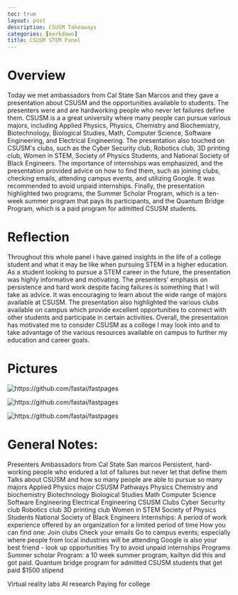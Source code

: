 ```yaml
---
toc: true
layout: post
description: CSUSM Takeaways
categories: [markdown]
title: CSUSM STEM Panel
---
```

# Overview

Today we met ambassadors from Cal State San Marcos and they gave a presentation about CSUSM and the opportunities available to students. The presenters were and are hardworking people who never let failures define them. CSUSM is a a great university where many people can pursue various majors, including Applied Physics, Physics, Chemistry and Biochemistry, Biotechnology, Biological Studies, Math, Computer Science, Software Engineering, and Electrical Engineering. The presentation also touched on CSUSM's clubs, such as the Cyber Security club, Robotics club, 3D printing club, Women in STEM, Society of Physics Students, and National Society of Black Engineers. The importance of internships was emphasized, and the presentation provided advice on how to find them, such as joining clubs, checking emails, attending campus events, and utilizing Google. It was recommended to avoid unpaid internships. Finally, the presentation highlighted two programs, the Summer Scholar Program, which is a ten-week summer program that pays its participants, and the Quantum Bridge Program, which is a paid program for admitted CSUSM students.

# Reflection

Throughout this whole panel i have gained insights in the life of a college student and what it may be like when pursuing STEM in a higher education. As a student looking to pursue a STEM career in the future, the presentation was highly informative and motivating. The presenters' emphasis on persistence and hard work despite facing failures is something that I will take as advice. It was encouraging to learn about the wide range of majors available at CSUSM. The presentation also highlighted the various clubs available on campus which provide excellent opportunities to connect with other students and participate in certain activities. Overall, the presentation has motivated me to consider CSUSM as a college I may look into and to take advantage of the various resources available on campus to further my education and career goals.

# Pictures

![]({{site.baseurl}}/images/path.jpg "https://github.com/fastai/fastpages")

![]({{site.baseurl}}/images/wire.jpg "https://github.com/fastai/fastpages")

![]({{site.baseurl}}/images/panel.jpg "https://github.com/fastai/fastpages")

# General Notes:
Presenters
Ambassadors from Cal State San marcos
Persistent, hard-working people who endured a lot of failures but never let that define them
Talks about CSUSM and how so many people are able to pursue so many majors 
Applied Physics major 
CSUSM Pathways
Physics
Chemistry and biochemistry
Biotechnology
Biological Studies
Math
Computer Science
Software Engineering
Electrical Engineering
CSUSM Clubs
Cyber Security club
Robotics club
3D printing club
Women in STEM
Society of Physics Students
National Society of Black Engineers
Internships:
A period of work experience offered by an organization for a limited period of time
How you can find one:
Join clubs
Check your emails
Go to campus events; especially where people from local industries will be attending
Google is also your best friend - look up opportunities
Try to avoid unpaid internships
Programs
Summer scholar Program: a 10 week summer program, kailtyn did this and got paid. 
Quantum bridge program for admitted CSUSM students that get paid $1500 stipend

Virtual reality labs 
AI research 
Paying for college
